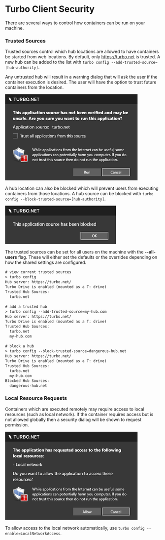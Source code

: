 # Turbo Client Security

There are several ways to control how containers can be run on your machine.

### Trusted Sources

Trusted sources control which hub locations are allowed to have containers be started from web locations. By default, only https://turbo.net is trusted. A new hub can be added to the list with `turbo config --add-trusted-source=[hub-authority]`.

Any untrusted hub will result in a warning dialog that will ask the user if the container execution is desired. The user will have the option to trust future containers from the location.

![Turbo client trust dialog](/images/security-0.png)

A hub location can also be blocked which will prevent users from executing containers from those locations. A hub source can be blocked with `turbo config --block-trusted-source=[hub-authority]`.

![Turbo client blocked resource dialog](/images/security-1.png)

The trusted sources can be set for all users on the machine with the **--all-users** flag. These will either set the defaults or the overrides depending on how the shared settings are configured.

```
# view current trusted sources
> turbo config
Hub server: https://turbo.net/
Turbo Drive is enabled (mounted as a T: drive)
Trusted Hub Sources:
  turbo.net

# add a trusted hub
> turbo config --add-trusted-source=my-hub.com
Hub server: https://turbo.net/
Turbo Drive is enabled (mounted as a T: drive)
Trusted Hub Sources:
  turbo.net
  my-hub.com

# block a hub
> turbo config --block-trusted-source=dangerous-hub.net
Hub server: https://turbo.net/
Turbo Drive is enabled (mounted as a T: drive)
Trusted Hub Sources:
  turbo.net
  my-hub.com
Blocked Hub Sources:
  dangerous-hub.net
```

### Local Resource Requests

Containers which are executed remotely may require access to local resources (such as local network). If the container requires access but is not allowed globally then a security dialog will be shown to request permission.

![Turbo client local resource dialog](/images/security-2.png)

To allow access to the local network automatically, use `turbo config --enable=LocalNetworkAccess`.
